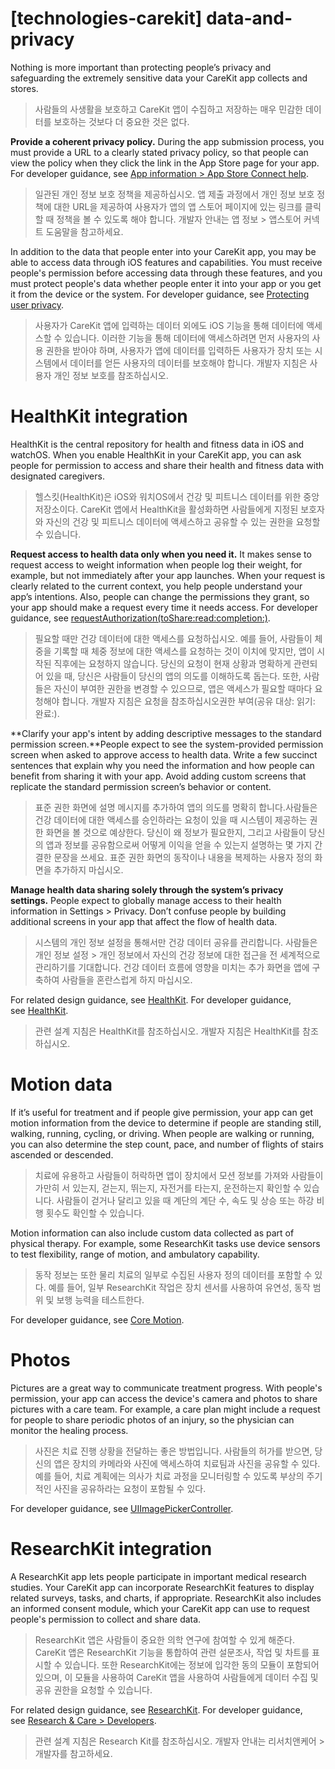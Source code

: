 # **[technologies-carekit] data-and-privacy**

Nothing is more important than protecting people’s privacy and safeguarding the extremely sensitive data your CareKit app collects and stores.
> 사람들의 사생활을 보호하고 CareKit 앱이 수집하고 저장하는 매우 민감한 데이터를 보호하는 것보다 더 중요한 것은 없다.
>




**Provide a coherent privacy policy.** During the app submission process, you must provide a URL to a clearly stated privacy policy, so that people can view the policy when they click the link in the App Store page for your app. For developer guidance, see [App information > App Store Connect help](https://help.apple.com/app-store-connect/#/dev219b53a88).
> 일관된 개인 정보 보호 정책을 제공하십시오. 앱 제출 과정에서 개인 정보 보호 정책에 대한 URL을 제공하여 사용자가 앱의 앱 스토어 페이지에 있는 링크를 클릭할 때 정책을 볼 수 있도록 해야 합니다. 개발자 안내는 앱 정보 > 앱스토어 커넥트 도움말을 참고하세요.
>




In addition to the data that people enter into your CareKit app, you may be able to access data through iOS features and capabilities. You must receive people's permission before accessing data through these features, and you must protect people's data whether people enter it into your app or you get it from the device or the system. For developer guidance, see [Protecting user privacy](https://developer.apple.com/documentation/healthkit/protecting_user_privacy).
> 사용자가 CareKit 앱에 입력하는 데이터 외에도 iOS 기능을 통해 데이터에 액세스할 수 있습니다. 이러한 기능을 통해 데이터에 액세스하려면 먼저 사용자의 사용 권한을 받아야 하며, 사용자가 앱에 데이터를 입력하든 사용자가 장치 또는 시스템에서 데이터를 얻든 사용자의 데이터를 보호해야 합니다. 개발자 지침은 사용자 개인 정보 보호를 참조하십시오.
>




# **HealthKit integration**

HealthKit is the central repository for health and fitness data in iOS and watchOS. When you enable HealthKit in your CareKit app, you can ask people for permission to access and share their health and fitness data with designated caregivers.
> 헬스킷(HealthKit)은 iOS와 워치OS에서 건강 및 피트니스 데이터를 위한 중앙 저장소이다. CareKit 앱에서 HealthKit을 활성화하면 사람들에게 지정된 보호자와 자신의 건강 및 피트니스 데이터에 액세스하고 공유할 수 있는 권한을 요청할 수 있습니다.
>




**Request access to health data only when you need it.** It makes sense to request access to weight information when people log their weight, for example, but not immediately after your app launches. When your request is clearly related to the current context, you help people understand your app’s intentions. Also, people can change the permissions they grant, so your app should make a request every time it needs access. For developer guidance, see [requestAuthorization(toShare:read:completion:)](https://developer.apple.com/documentation/healthkit/hkhealthstore/1614152-requestauthorization).
> 필요할 때만 건강 데이터에 대한 액세스를 요청하십시오. 예를 들어, 사람들이 체중을 기록할 때 체중 정보에 대한 액세스를 요청하는 것이 이치에 맞지만, 앱이 시작된 직후에는 요청하지 않습니다. 당신의 요청이 현재 상황과 명확하게 관련되어 있을 때, 당신은 사람들이 당신의 앱의 의도를 이해하도록 돕는다. 또한, 사람들은 자신이 부여한 권한을 변경할 수 있으므로, 앱은 액세스가 필요할 때마다 요청해야 합니다. 개발자 지침은 요청을 참조하십시오권한 부여(공유 대상: 읽기: 완료:).
>




**Clarify your app's intent by adding descriptive messages to the standard permission screen.**People expect to see the system-provided permission screen when asked to approve access to health data. Write a few succinct sentences that explain why you need the information and how people can benefit from sharing it with your app. Avoid adding custom screens that replicate the standard permission screen’s behavior or content.
> 표준 권한 화면에 설명 메시지를 추가하여 앱의 의도를 명확히 합니다.사람들은 건강 데이터에 대한 액세스를 승인하라는 요청이 있을 때 시스템이 제공하는 권한 화면을 볼 것으로 예상한다. 당신이 왜 정보가 필요한지, 그리고 사람들이 당신의 앱과 정보를 공유함으로써 어떻게 이익을 얻을 수 있는지 설명하는 몇 가지 간결한 문장을 쓰세요. 표준 권한 화면의 동작이나 내용을 복제하는 사용자 정의 화면을 추가하지 마십시오.
>




**Manage health data sharing solely through the system’s privacy settings.** People expect to globally manage access to their health information in Settings > Privacy. Don’t confuse people by building additional screens in your app that affect the flow of health data.
> 시스템의 개인 정보 설정을 통해서만 건강 데이터 공유를 관리합니다. 사람들은 개인 정보 설정 > 개인 정보에서 자신의 건강 정보에 대한 접근을 전 세계적으로 관리하기를 기대합니다. 건강 데이터 흐름에 영향을 미치는 추가 화면을 앱에 구축하여 사람들을 혼란스럽게 하지 마십시오.
>




For related design guidance, see [HealthKit](../technologies/healthkit). For developer guidance, see [HealthKit](https://developer.apple.com/documentation/healthkit).
> 관련 설계 지침은 HealthKit를 참조하십시오. 개발자 지침은 HealthKit를 참조하십시오.
>




# **Motion data**

If it’s useful for treatment and if people give permission, your app can get motion information from the device to determine if people are standing still, walking, running, cycling, or driving. When people are walking or running, you can also determine the step count, pace, and number of flights of stairs ascended or descended.
> 치료에 유용하고 사람들이 허락하면 앱이 장치에서 모션 정보를 가져와 사람들이 가만히 서 있는지, 걷는지, 뛰는지, 자전거를 타는지, 운전하는지 확인할 수 있습니다. 사람들이 걷거나 달리고 있을 때 계단의 계단 수, 속도 및 상승 또는 하강 비행 횟수도 확인할 수 있습니다.
>




Motion information can also include custom data collected as part of physical therapy. For example, some ResearchKit tasks use device sensors to test flexibility, range of motion, and ambulatory capability.
> 동작 정보는 또한 물리 치료의 일부로 수집된 사용자 정의 데이터를 포함할 수 있다. 예를 들어, 일부 ResearchKit 작업은 장치 센서를 사용하여 유연성, 동작 범위 및 보행 능력을 테스트한다.
>




For developer guidance, see [Core Motion](https://developer.apple.com/documentation/coremotion).

# **Photos**

Pictures are a great way to communicate treatment progress. With people's permission, your app can access the device's camera and photos to share pictures with a care team. For example, a care plan might include a request for people to share periodic photos of an injury, so the physician can monitor the healing process.
> 사진은 치료 진행 상황을 전달하는 좋은 방법입니다. 사람들의 허가를 받으면, 당신의 앱은 장치의 카메라와 사진에 액세스하여 치료팀과 사진을 공유할 수 있다. 예를 들어, 치료 계획에는 의사가 치료 과정을 모니터링할 수 있도록 부상의 주기적인 사진을 공유하라는 요청이 포함될 수 있다.
>




For developer guidance, see [UIImagePickerController](https://developer.apple.com/documentation/uikit/uiimagepickercontroller).

# **ResearchKit integration**

A ResearchKit app lets people participate in important medical research studies. Your CareKit app can incorporate ResearchKit features to display related surveys, tasks, and charts, if appropriate. ResearchKit also includes an informed consent module, which your CareKit app can use to request people's permission to collect and share data.
> ResearchKit 앱은 사람들이 중요한 의학 연구에 참여할 수 있게 해준다. CareKit 앱은 ResearchKit 기능을 통합하여 관련 설문조사, 작업 및 차트를 표시할 수 있습니다. 또한 ResearchKit에는 정보에 입각한 동의 모듈이 포함되어 있으며, 이 모듈을 사용하여 CareKit 앱을 사용하여 사람들에게 데이터 수집 및 공유 권한을 요청할 수 있습니다.
>




For related design guidance, see [ResearchKit](../technologies/researchkit). For developer guidance, see [Research & Care > Developers](https://www.researchandcare.org/developers/).
> 관련 설계 지침은 Research Kit를 참조하십시오. 개발자 안내는 리서치앤케어 > 개발자를 참고하세요.
>



